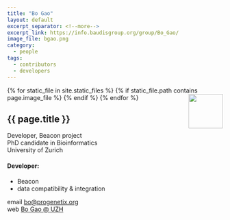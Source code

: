 ```yaml
---
title: "Bo Gao"
layout: default
excerpt_separator: <!--more-->
excerpt_link: https://info.baudisgroup.org/group/Bo_Gao/
image_file: bgao.png
category:
  - people
tags:
  - contributors
  - developers
---
```


{% for static_file in site.static_files %}
  {% if static_file.path contains page.image_file %}
<img style="float: right; width: 80px;" src="{{ static_file.path | relative_url}}" />
  {% endif %}
{% endfor %}

## {{ page.title }}

Developer, Beacon project  
PhD candidate in Bioinformatics  
University of Zurich  

<!--more-->

#### Developer:

* Beacon
* data compatibility & integration

email [bo@progenetix.org](mailto:bo@progenetix.org)  
web [Bo Gao @ UZH](http://info.baudisgroup.org/group/Bo_Gao/)  

